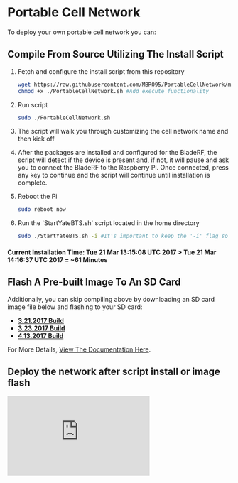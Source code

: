 # Portable Cell Network

To deploy your own portable cell network you can:
## Compile From Source Utilizing The Install Script
1. Fetch and configure the install script from this repository

    ```bash
    wget https://raw.githubusercontent.com/MBRO95/PortableCellNetwork/master/PortableCellNetwork.sh #Download script
    chmod +x ./PortableCellNetwork.sh #Add execute functionality
    ```

2. Run script

    ```bash
    sudo ./PortableCellNetwork.sh
    ```

3. The script will walk you through customizing the cell network name and then kick off
4. After the packages are installed and configured for the BladeRF, the script will detect if the device is present and, if not, it will pause and ask you to connect the BladeRF to the Raspberry Pi. Once connected, press any key to continue and the script will continue until installation is complete.
5. Reboot the Pi

    ```bash
    sudo reboot now
    ```

6. Run the 'StartYateBTS.sh' script located in the home directory

    ```bash
    sudo ./StartYateBTS.sh -i #It's important to keep the '-i' flag so the script runs interactively
    ```

#### Current Installation Time: Tue 21 Mar 13:15:08 UTC 2017 > Tue 21 Mar 14:16:37 UTC 2017 = ~61 Minutes

## Flash A Pre-built Image To An SD Card
Additionally, you can skip compiling above by downloading an SD card image file below and flashing to your SD card:
- [**3.21.2017 Build**](https://1drv.ms/u/s!AgREYOhKnDOGnPUc4JhPeDZXMcWJjw)
- [**3.23.2017 Build**](https://1drv.ms/u/s!AgREYOhKnDOGnPUu_dNfI7X_ntERpA)
- [**4.13.2017 Build**](https://1drv.ms/u/s!AgREYOhKnDOGnYxWUsNzRi3RbP8-rw)

For More Details, [View The Documentation Here](https://mbro95.github.io/PortableCellNetwork/).

## Deploy the network after script install or image flash
<iframe src="https://onedrive.live.com/embed?cid=86339C4AE8604404&resid=86339C4AE8604404%21477412&authkey=AMhl1xZsgI62eZE" width="320" height="180" frameborder="0" scrolling="no" allowfullscreen></iframe>
